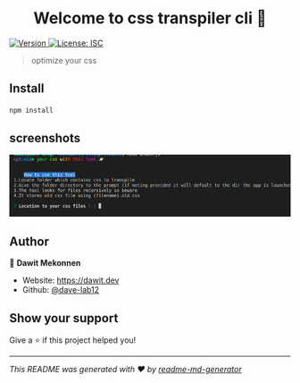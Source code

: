 <h1 align="center">Welcome to css transpiler cli 👋</h1>
<p>
  <a href="https://www.npmjs.com/package/css transpiler cli" target="_blank">
    <img alt="Version" src="https://img.shields.io/npm/v/css transpiler cli.svg">
  </a>
  <a href="#" target="_blank">
    <img alt="License: ISC" src="https://img.shields.io/badge/License-ISC-yellow.svg" />
  </a>
</p>

> optimize your css 

## Install

```sh
npm install
```
## screenshots

![Alt text](/static/screenshot1.png?raw=true "step 1")

## Author

👤 **Dawit Mekonnen**

* Website: https://dawit.dev
* Github: [@dave-lab12](https://github.com/dave-lab12)

## Show your support

Give a ⭐️ if this project helped you!

***
_This README was generated with ❤️ by [readme-md-generator](https://github.com/kefranabg/readme-md-generator)_
